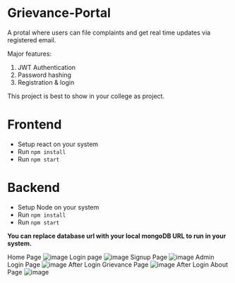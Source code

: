 # Grievance-Portal
A protal where users can file complaints and get real time updates via registered email.

Major features:
1. JWT Authentication 
2. Password hashing
3. Registration & login

This project is best to show in your college as project.

# Frontend
- Setup react on your system
- Run `npm install`
- Run `npm start`

# Backend
- Setup Node on your system
- Run `npm install`
- Run `npm start`

<strong>You can replace database url with your local mongoDB URL to run in your system.</strong>

Home Page
![image](https://github.com/user-attachments/assets/fff5d0a5-a38e-42a6-95ac-4fbe9fe26b99)
Login page
![image](https://github.com/user-attachments/assets/4e29b778-c55a-41b6-a7e2-7167593a2378)
Signup Page
![image](https://github.com/user-attachments/assets/3f92594b-0e55-4348-94d4-59ab1696f00f)
Admin Login Page
![image](https://github.com/user-attachments/assets/7b884072-86fe-4f6e-9722-8b145969ede0)
After Login Grievance Page
![image](https://github.com/user-attachments/assets/10a49edb-2431-426a-bf14-1e347c2bec02)
After Login About Page
![image](https://github.com/user-attachments/assets/6aa994be-6ca9-452c-b5a0-1cbb6757d8cc)





